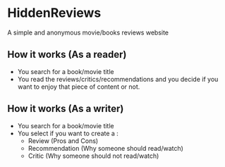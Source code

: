 # HiddenReviews

A simple and anonymous movie/books reviews website

## How it works (As a reader)

- You search for a book/movie title
- You read the reviews/critics/recommendations and you decide if you want to enjoy that piece of content or not.

## How it works (As a writer)

- You search for a book/movie title
- You select if you want to create a :
  - Review (Pros and Cons)
  - Recommendation (Why someone should read/watch)
  - Critic (Why someone should not read/watch)
